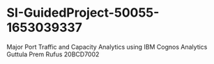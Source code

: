 # SI-GuidedProject-50055-1653039337
Major Port Traffic and Capacity Analytics using IBM Cognos Analytics <br>
Guttula Prem Rufus 20BCD7002
